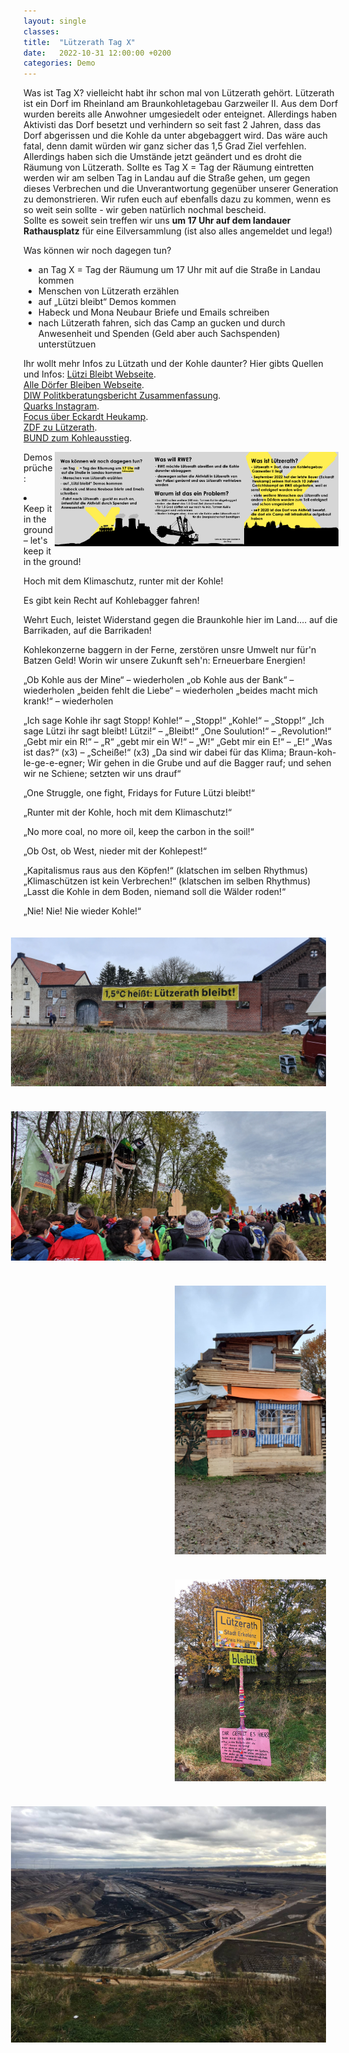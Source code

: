 ```yaml
---
layout: single
classes: 
title:  "Lützerath Tag X"
date:   2022-10-31 12:00:00 +0200
categories: Demo
---
```


Was ist Tag X?
vielleicht habt ihr schon mal von Lützerath gehört. Lützerath ist ein Dorf im Rheinland am Braunkohletagebau Garzweiler II. Aus dem Dorf wurden bereits alle Anwohner umgesiedelt oder enteignet. Allerdings haben Aktivisti das Dorf besetzt und verhindern so seit fast 2 Jahren, dass das Dorf abgerissen und die Kohle da unter abgebaggert wird. Das wäre auch fatal, denn damit würden wir ganz sicher das 1,5 Grad Ziel verfehlen. Allerdings haben sich die Umstände jetzt geändert und es droht die Räumung von Lützerath. Sollte es Tag X = Tag der Räumung eintretten werden wir am selben Tag in Landau auf die Straße gehen, um gegen dieses Verbrechen und die Unverantwortung gegenüber unserer Generation zu demonstrieren. Wir rufen euch auf ebenfalls dazu zu kommen, wenn es so weit sein sollte - wir geben natürlich nochmal bescheid.  
Sollte es soweit sein treffen wir uns <b>um 17 Uhr auf dem landauer Rathausplatz</b> für eine Eilversammlung (ist also alles angemeldet und lega!) <br>

Was können wir noch dagegen tun? <br>
-	an Tag X = Tag der Räumung um 17 Uhr mit auf die Straße in Landau kommen
-	Menschen von Lützerath erzählen 
-	auf „Lützi bleibt“ Demos kommen
-	Habeck und Mona Neubaur Briefe und Emails schreiben
-	nach Lützerath fahren, sich das Camp an gucken und durch Anwesenheit und Spenden (Geld aber auch Sachspenden) unterstützuen

<p></p>

Ihr wollt mehr Infos zu Lützath und der Kohle daunter? Hier gibts Quellen und Infos:
<a href="https://luetzerathlebt.info/" target="_blank" >Lützi Bleibt Webseite</a>. <br>
<a href="https://www.alle-doerfer-bleiben.de/" target="_blank" >Alle Dörfer Bleiben Webseite</a>. <br>
<a href="https://www.diw.de/documents/publikationen/73/diw_01.c.725608.de/diwkompakt_2020-148.pdf" target="_blank" >DIW Politkberatungsbericht Zusammenfassung</a>. <br>
<a href="https://instagram.com/clarasaharaaa?igshid=YmMyMTA2M2Y=](https://www.instagram.com/p/CkNIu2XI7AX/?utm_source=ig_web_copy_link" target="_blank" >Quarks Instagram</a>. <br>
<a href="https://m.focus.de/politik/deutschland/energiehunger-frisst-doerfer-rwe-nahm-bauer-heukamp-seine-hoefe-wenn-ich-hier-weg-bin-ist-luetzerath-tot_id_102212405.html" target="_blank" >Focus über Eckardt Heukamp</a>. <br>
<a href="https://www.zdf.de/nachrichten/wirtschaft/rwe-kohle-luetzerath-abbau-100.html#xtor=CS5-282" target="_blank" >ZDF zu Lützerath</a>. <br>
<a href="https://www.bund-nrw.de/themen/braunkohle/im-fokus/braunkohleausstieg/" target="_blank" >BUND zum Kohleausstieg</a>. <br>

<img src="https://github.com/fridaysforfuture-landau-pfalz/fridaysforfuture-landau-pfalz.github.io/blob/1ff1e346056ebd8b76a371b8a97350e4422d1761/assets/Demos/Tag%20X/Slid%201.png" alt="Slid 1" style="float:right;" hspace=0 vspace=0 height="30%" width="30%">
<img src="https://github.com/fridaysforfuture-landau-pfalz/fridaysforfuture-landau-pfalz.github.io/blob/1ff1e346056ebd8b76a371b8a97350e4422d1761/assets/Demos/Tag%20X/Slid%202.png" alt="Slid 2" style="float:right;" hspace=0 vspace=0 height="30%" width="30%">
<img src="https://github.com/fridaysforfuture-landau-pfalz/fridaysforfuture-landau-pfalz.github.io/blob/1ff1e346056ebd8b76a371b8a97350e4422d1761/assets/Demos/Tag%20X/Slid%203.png" alt="Slid 3" style="float:right;" hspace=0 vspace=0 height="30%" width="30%">

<p></p>

Demosprüche:
<li>
Keep it in the ground – let's keep it in the ground!

Hoch mit dem Klimaschutz, runter mit der Kohle!

Es gibt kein Recht auf Kohlebagger fahren!

Wehrt Euch, leistet Widerstand gegen die Braunkohle hier im Land.... auf die Barrikaden, auf die Barrikaden!

Kohlekonzerne baggern in der Ferne,
zerstören unsre Umwelt nur für'n Batzen Geld!
Worin wir unsere Zukunft seh'n: Erneuerbare Energien!

„Ob Kohle aus der Mine“ – wiederholen „ob Kohle aus der Bank“ – wiederholen „beiden fehlt die Liebe“ – wiederholen „beides macht mich krank!“ – wiederholen

„Ich sage Kohle ihr sagt Stopp! Kohle!“ – „Stopp!“ „Kohle!“ – „Stopp!“
„Ich sage Lützi ihr sagt bleibt! Lützi!“ – „Bleibt!“
„One Soulution!“ – „Revolution!“
„Gebt mir ein R!“ – „R“ „gebt mir ein W!“ – „W!“ „Gebt mir ein E!“ – „E!“ „Was ist das?“ (x3) – „Scheiße!“ (x3)
„Da sind wir dabei für das Klima; Braun-koh-le-ge-e-egner; Wir gehen in die Grube und auf die Bagger rauf; und sehen wir ne Schiene; setzten wir uns drauf“

„One Struggle, one fight, Fridays for Future Lützi bleibt!“

„Runter mit der Kohle, hoch mit dem Klimaschutz!“

„No more coal, no more oil, keep the carbon in the soil!“

„Ob Ost, ob West, nieder mit der Kohlepest!“

„Kapitalismus raus aus den Köpfen!“ (klatschen im selben Rhythmus)
„Klimaschützen ist kein Verbrechen!“ (klatschen im selben Rhythmus)
„Lasst die Kohle in dem Boden, niemand soll die Wälder roden!“

„Nie! Nie! Nie wieder Kohle!“
</li>
<p></p>

<img src="https://github.com/fridaysforfuture-landau-pfalz/fridaysforfuture-landau-pfalz.github.io/blob/a75611c731fc0edb7ac5aa76a3c107d7e9303153/assets/Demos/20211030_120302.jpg" alt="Kohlegrube" style="float:right;" hspace=20 vspace=20 >
<img src="https://github.com/fridaysforfuture-landau-pfalz/fridaysforfuture-landau-pfalz.github.io/blob/a75611c731fc0edb7ac5aa76a3c107d7e9303153/assets/Demos/20211031_133640.jpg" alt="Kohlegrube" style="float:right;" hspace=20 vspace=20 >
<img src="https://github.com/fridaysforfuture-landau-pfalz/fridaysforfuture-landau-pfalz.github.io/blob/a75611c731fc0edb7ac5aa76a3c107d7e9303153/assets/Demos/IMG_20211030_121907_761.jpg" alt="Kohlegrube" style="float:right;" hspace=20 vspace=20 height="48%" width="48%">
<img src="https://github.com/fridaysforfuture-landau-pfalz/fridaysforfuture-landau-pfalz.github.io/blob/a75611c731fc0edb7ac5aa76a3c107d7e9303153/assets/Demos/IMG_20211101_152330_420.jpg" alt="Kohlegrube" style="float:right;" hspace=20 vspace=20 height="48%" width="48%">
<img src="https://github.com/fridaysforfuture-landau-pfalz/fridaysforfuture-landau-pfalz.github.io/blob/5569c6b799af4a7540e006717ee791b6fa6420a2/assets/Demos/IMG_20211101_152345_607.jpg" alt="Kohlegrube" style="float:right;" hspace=20 vspace=20 >

